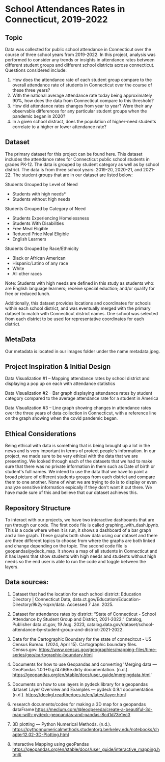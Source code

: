 # School Attendances Rates in Connecticut, 2019-2022

## Topic
Data was collected for public school attendance in Connecticut over the course of three school years from 2019-2022. In this project, analysis was performed to consider any trends or insights in attendance rates between different student groups and different school districts across connecticut. Questions considered include:

1. How does the attendance rate of each student group compare to the overall attendance rate of students in Connecticut over the course of these three years?
2. With the national average attendance rate today being approximately 90%, how does the data from Connecticut compare to this threshold?
3. How did attendance rates changes from year to year? Were their any observable differences for any particular student groups when the pandemic began in 2020?
4. In a given school distract, does the population of higher-need students correlate to a higher or lower attendance rate?

## Dataset
The primary dataset for this project can be found here. ​​This dataset includes the attendance rates for Connecticut public school students in grades PK-12. The data is grouped by student category as well as by school district. The data is from three school years: 2019-20, 2020-21, and 2021-22. The student groups that are in our dataset are listed below:

Students Grouped by Level of Need
- Students with high needs*
- Students without high needs

Students Grouped by Category of Need
- Students Experiencing Homelessness
- Students With Disabilities
- Free Meal Eligible
- Reduced Price Meal Eligible
- English Learners

Students Grouped by Race/Ethnicity
- Black or African American
- Hispanic/Latino of any race
- White
- All other races

Note: Students with high needs are defined in this study as students who: are English language learners; receive special eduction; and/or qualify for free or reduced lunch.

Additionally, this dataset provides locations and coordinates for schools within each school district, and was eventually merged with the primary dataset to match with Connecticut district names. One school was selected from each district to be used for representative coordinates for each district.

## MetaData
Our metadata is located in our images folder under the name metadata.jpeg.

## Project Inspiration & Initial Design

Data Visualization #1 – Mapping attendance rates by school district and displaying a pop up on each with attendance statistics

Data Visualization #2 – Bar graph displaying attendance rates by student category compared to the average attendance rate for a student in America

Data Visualization #3 – Line graph showing changes in attendance rates over the three years of data collection in Connecticut, with a reference line on the graph showing when the covid pandemic began.

## Ethical Considerations

Being ethical with data is something that is being brought up a lot in the news and is very important in terms of protect people's information. In our project, we made sure to be very ethical with the data that we are presenting. We looked through each of the datasets that we had to make sure that there was no private information in them such as Date of birth or student's full names. We intend to use the data that we have to paint a broad picture of different students groups from each district and compare them to one another. None of what we are trying to do is to display or even analyze sensitive information espically if they don't want it out there. We have made sure of this and believe that our dataset achieves this. 

## Repository Structure

To interact with our projects, we have two interactive dashboards that are run through our code. The first code file is called graphing_with_dash.ipynb. This is a code where when it is run, it shows a dashboard of a bar graph and a line graph. These graphs both show data using our dataset and there are three different topics to choose from where the graphs are both linked and change depending on the topic. The second code file is geopandas/pydeck_map. It shows a map of all students in Connecticut and it has layers that show students with high needs and students without high needs so the end user is able to run the code and toggle between the layers.


## Data sources:

1. Dataset that had the location for each school district:
Education Directory | Connecticut Data, data.ct.gov/Education/Education-Directory/9k2y-kqxn/data. Accessed 7 Jan. 2025.

2. Dataset for attendance rates by district: 
“State of Connecticut - School Attendance by Student Group and District, 2021-2022.” Catalog, Publisher data.ct.gov, 19 Aug. 2023, catalog.data.gov/dataset/school-attendance-by-student-group-and-district-2021-2022.

3. Data for the Cartographic Boundary for the state of connecitcut - US Census Bureau. (2024, April 15). Cartographic boundary files. Census.gov. https://www.census.gov/geographies/mapping-files/time-series/geo/cartographic-boundary.html

4. Documents for how to use Geopandas and converting
'Merging data — GeoPandas 1.0.1+0.g747d66e.dirty documentation. (n.d.). https://geopandas.org/en/stable/docs/user_guide/mergingdata.html'

6. Documents on how to use layers in pydeck library for a geopandas dataset
Layer Overview and Examples — pydeck 0.9.1 documentation. (n.d.). https://deckgl.readthedocs.io/en/latest/layer.html

7. research documents/codes for making a 3D map for a geopandas dataFrame 
https://medium.com/@leodpereda/create-a-beautiful-3d-map-with-pydeck-geopandas-and-pandas-8cd1d73e1ec3

8. 3D plotting — Python Numerical Methods. (n.d.). https://pythonnumericalmethods.studentorg.berkeley.edu/notebooks/chapter12.02-3D-Plotting.html

9. Interactive Mapping using geoPandas
https://geopandas.org/en/stable/docs/user_guide/interactive_mapping.html#


